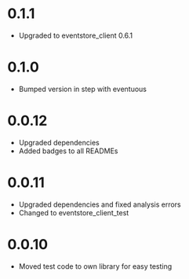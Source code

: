 # 0.1.1
- Upgraded to eventstore_client 0.6.1

# 0.1.0
- Bumped version in step with eventuous

# 0.0.12
- Upgraded dependencies
- Added badges to all READMEs

# 0.0.11
- Upgraded dependencies and fixed analysis errors
- Changed to eventstore_client_test

# 0.0.10
- Moved test code to own library for easy testing
